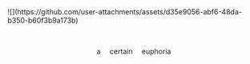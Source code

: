 <p align="center">⠀</p>
![](https://github.com/user-attachments/assets/d35e9056-abf6-48da-b350-b60f3b9a173b)
<p align="center">⠀</p>
<p align="center"> a ⠀ certain ⠀ euphoria </p>
<p align="center">⠀</p>
